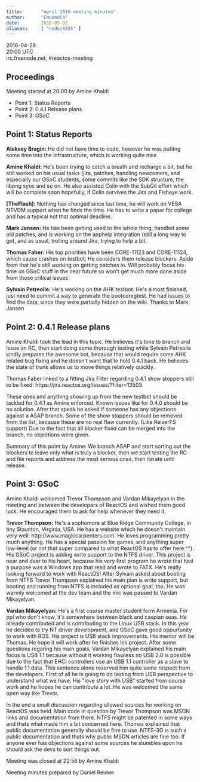 ```yaml
---
title:       "April 2016 meeting minutes"
author:      "EmuandCo"
date:        2016-05-02
aliases:     [ "node/8455" ]
---
```


<p>2016-04-28<br />
	20:00 UTC<br />
	irc.freenode.net, #reactos-meeting</p>
<h2>Proceedings</h2>
<p>Meeting started at 20:00 by Amine Khaldi</p>
<ul>
    <li>Point 1: Status Reports</li>
	<li>Point 2: 0.4.1 Release plans</li>
    <li>Point 3: GSoC</li>
</ul>

<h2>Point 1: Status Reports</h2>

<p><b>Aleksey Bragin:</b> He did not have time to code, however he was putting some time into the infrastructure, which is working quite nice</p>

<p><b>Amine Khaldi:</b> He's been trying to catch a breath and recharge a bit, but he still worked on his usual tasks (jira, patches, handling newcomers, and especially our GSoC students, some commits like the SDK structure, the libpng sync and so on. He also assisted Colin with the SubGit effort which will be complete soon hopefully, if Colin survives the Jira and Fisheye work.</p>

<p><b>[TheFlash]:</b> Nothing has changed since last time, he will work on VESA NTVDM support when he finds the time. He has to write a paper for college and has a typical not that optimal deadline.</p>

<p><b>Mark Jansen:</b> He has been getting used to the whole thing, handled some old patches, and is working on the apphelp integration (still a long way to go), and as usual, trolling around Jira, trying to help a bit.</p>

<p><b>Thomas Faber:</b> His top priorities have been CORE-11123 and CORE-11124, which cause crashes on testbot; He considers them release blockers. Aside from that he's still working on getting patches in. Will probably focus his time on GSoC stuff in the near future so won't get much more done aside from those critical issues.</p>

<p><b>Sylvain Petreolle:</b> He's working on the AHK testbot. He's almost finished, just need to commit a way to generate the bootcdregtest. He had issues to find the data, since they were partially hidden on the wiki. Thanks to Mark Jansen</p>

<h2>Point 2: 0.4.1 Release plans</h2>

<p>Amine Khaldi took the lead in this topic. He believes it's time to branch and issue an RC, then start doing some thorough testing while Sylvain Petreolle kindly prepares the awesome bot, because that would require some AHK related bug fixing and he doesn't want that to hold 0.4.1 back. He believes the state of trunk allows us to move things relatively quickly.</p>
<p>Thomas Faber linked to a fitting Jira Filter regarding 0.4.1 show stoppers still to be fixed: https://jira.reactos.org/issues/?filter=13503</p>
<p>These ones and anything showing up from the new testbot should be tackled for 0.4.1 as Amine enforced. Known issues like for 0.4.0 should be no solution. After that speak he asked if someone has any objections against a ASAP branch. Some of the show stoppers should be removed from the list, because these are no real flaw currently. (Like ReiserFS support) Due to the fact that all blocker fixed can be merged into the branch, no objections were given.</p>
<p>Summary of this point by Amine: We branch ASAP and start sorting out the blockers to leave only what is truly a blocker, then we start testing the RC and file reports and address the most serious ones, then iterate until release.</p>

<h2>Point 3: GSoC</h2>
<p>Amine Khaldi welcomed Trevor Thompson and Vardan Mikayelyan in the meeting and between the developers of ReactOS and wished them good luck. He encouraged them to ask for help whenever they need it.</p>

<p><b>Trevor Thompson:</b> He's a sophomore at Blue Ridge Community College, in tiny Staunton, Virginia, USA. He has a website which he doesn't maintain very well: http://www.magiccarpenters.com. He loves programming pretty much anything. He has a special passion for games, and anything super low-level (or not that super compared to what ReactOS has to offer here ^^). His GSoC project is adding write support to the NTFS driver. This project is near and dear to his heart, because his very first program he wrote that had a purpose was a Windows app that read and wrote to FATX. He's really looking forward to work with ReactOS! After Sylvain asked about booting from NTFS Trevor Thompson explained his main plan is write support, but booting and running from NTFS is included as optional goal, too. He was warmly welcomed at the dev team and the mic was passed to Vardan Mikayelyan.</p>

<p><b>Vardan Mikayelyan:</b> He's a first course master student form Armenia. For ppl who don't know, it's somewhere between black and caspian seas. He already contributed and is contributing to the Linux USB stack. In this year he decided to try NT driver development, and GSoC gave good oppurtunity to work with ROS. His project is USB stack improvements. His mentor will be Thomas. He hope it will work after he finishes his project. After some questions regaring his main goals, Vardan Mikayelyan explained his main focus is USB 1.1 because without it working flawless no USB 2.0 is possible due to the fact that EHCI controllers use an USB 1.1 controller as a slave to handle 1.1 data. This sentence alone reserved him quite some respect from the developers. First of all he is going to do testing from USB perspective to understand what we have. His "love story with USB" started from course work and he hopes he can contribute a lot. He was welcomed the same open way like Trevor.</p>

<p>In the end a small discussion regarding allowed sources for working on ReactOS was held. Main code in question by Trevor Thompson was MSDN links and documentation from there. NTFS might be patented in some ways and thats what made him a bit concerned here. Thomas explained that public documentation generally should be fine to use. NTFS-3G is such a public documentation and thats why public MSDN articles are fine too. If anyone ever has objections against some sources he stumbles upon he should ask the devs to sort things out.</p>

<p>Meeting was closed at 22:58 by Amine Khaldi</p>
<p>Meeting minutes prepared by Daniel Reimer</p>
